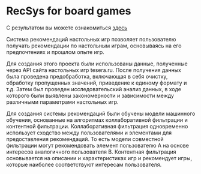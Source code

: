 # RecSys for board games
С результатом вы можете ознакомиться [здесь](https://recsys-board-games.streamlit.app)

Система рекомендаций настольных игр позволяет пользователю получать рекомендации по настольным играм, основываясь на его предпочтениях и прошлом опыте игр.

Для создания этого проекта были использованы данные, полученные через API сайта настольных игр tesera.ru. После получения данных была проведена предобработка, включающая в себя очистку, обработку пропущенных значений, приведение к единому формату и т.д.
Затем был проведен исследовательский анализ данных, в ходе которого были выявлены закономерности и зависимости между различными параметрами настольных игр. 

Для создания системы рекомендаций были обучены модели машинного обучения, основанные на алгоритмах коллаборативной фильтрации и контентной фильтрации. Коллаборативная фильтрация одновременно использует сходство между пользователями и элементами для предоставления рекомендаций. То есть модели совместной фильтрации могут рекомендовать элемент пользователю A на основе интересов аналогичного пользователя B. Контентная фильтрация основывается на описании и характеристиках игр и рекомендует игры, которые наиболее соответствуют интересам пользователя.
